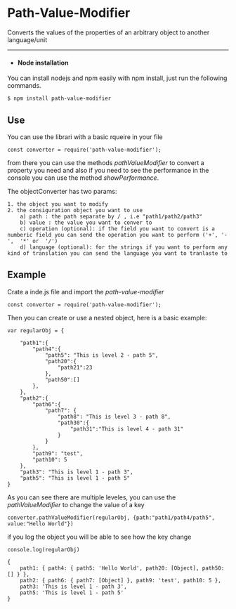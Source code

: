 # Path-Value-Modifier

Converts the values of the properties of an arbitrary object to another language/unit

---

- #### Node installation 

You can install nodejs and npm easily with npm install, just run the following commands.

    $ npm install path-value-modifier


## Use

You can use the librari with a basic rqueire in your file

    const converter = require('path-value-modifier');

from there you can use the methods *pathValueModifier* to convert a property you need and also if you need to see the performance in the console you can use the method *showPerformance*.

The objectConverter has two params:

    1. the object you want to modify
    2. the consiguration object you want to use
        a) path : the path separate by / , i.e "path1/path2/path3"
        b) value : the value you want to conver to 
        c) operation (optional): if the field you want to convert is a numberic field you can send the operation you want to perform ('+', '-',  '*' or  '/')
        d) language (optional): for the strings if you want to perform any kind of translation you can send the language you want to tranlaste to

## Example

Crate a inde.js file and import the *path-value-modifier*


    const converter = require('path-value-modifier');

Then you can create or use a nested object, here is a basic example:

    var regularObj = {

        "path1":{
            "path4":{
                "path5": "This is level 2 - path 5",
                "path20":{
                    "path21":23
                },
                "path50":[]
            },
        },
        "path2":{
            "path6":{
                "path7": {
                    "path8": "This is level 3 - path 8",
                    "path30":{
                        "path31":"This is level 4 - path 31"
                    }
                }
            },
            "path9": "test",
            "path10": 5
        },
        "path3": "This is level 1 - path 3",
        "path5": "This is level 1 - path 5"
    }


As you can see there are multiple leveles, you can use the *pathValueModifier* to change the value of a key

    converter.pathValueModifier(regularObj, {path:"path1/path4/path5", value:"Hello World"})

if you log the object you will be able to see how the key change 
    
    console.log(regularObj)

    {
        path1: { path4: { path5: 'Hello World', path20: [Object], path50: [] } },
        path2: { path6: { path7: [Object] }, path9: 'test', path10: 5 },
        path3: 'This is level 1 - path 3',
        path5: 'This is level 1 - path 5'
    }